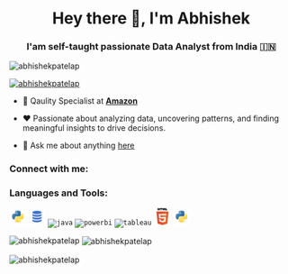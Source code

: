 <h1 align="center">Hey there 👋, I'm Abhishek</h1>
<h3 align="center"> I'am self-taught passionate Data Analyst from India  🇮🇳 </h3>

<p align="left"> <img src="https://komarev.com/ghpvc/?username=abhishekpatelap&label=Profile%20views&color=0e75b6&style=flat" alt="abhishekpatelap" /> </p>

<p align="left"> <a href="https://github.com/ryo-ma/github-profile-trophy"><img src="https://github-profile-trophy.vercel.app/?username=abhishekpatelap" alt="abhishekpatelap" /></a> </p>


- 💼  Qaulity Specialist at **[Amazon](http://razorpay.com/)**

- ❤️  Passionate about analyzing data, uncovering patterns, and finding meaningful insights to drive decisions.

- 💬 Ask me about anything [here](https://github.com/abhishekpatelap/abhishekpatelap/issues)

<h3 align="left">Connect with me:</h3>
<p align="left">
</p>

<h3 align="left">Languages and Tools:</h3>

<p align="left"> 
  <code><img height="30" alt="python" src="https://raw.githubusercontent.com/github/explore/80688e429a7d4ef2fca1e82350fe8e3517d3494d/topics/python/python.png"></code>
  <code><img height="30" alt="sql" src="https://raw.githubusercontent.com/github/explore/80688e429a7d4ef2fca1e82350fe8e3517d3494d/topics/sql/sql.png"></code>
  <code><img height="30" alt="java" src="https://snipboard.io/B0kswR.jpg"></code>
  <code><img height="30" alt="powerbi" src="https://snipboard.io/qFVbYm.jpg"></code>
  <code><img height="30" alt="tableau" src="https://snipboard.io/sNoIFO.jpg"></code>
  <code><img height="30" alt="sql" src="https://raw.githubusercontent.com/github/explore/80688e429a7d4ef2fca1e82350fe8e3517d3494d/topics/html/html.png"></code>
  <code><img height="30" alt="python" src="https://raw.githubusercontent.com/github/explore/80688e429a7d4ef2fca1e82350fe8e3517d3494d/topics/python/python.png"></code>
  
 </p>

<p><img align="left" src="https://github-readme-stats.vercel.app/api/top-langs?username=abhishekpatelap&show_icons=true&locale=en&layout=compact" alt="abhishekpatelap" /></p>

<p>&nbsp;<img align="center" src="https://github-readme-stats.vercel.app/api?username=abhishekpatelap&show_icons=true&locale=en" alt="abhishekpatelap" /></p>

<p><img align="center" src="https://github-readme-streak-stats.herokuapp.com/?user=abhishekpatelap&" alt="abhishekpatelap" /></p>


